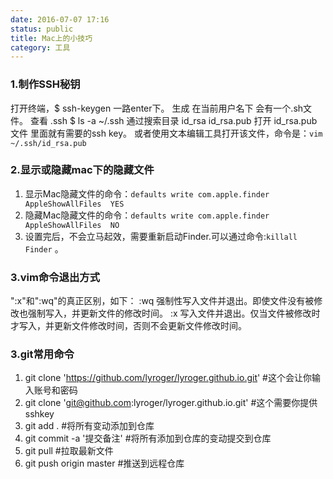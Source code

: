 ```yaml
---
date: 2016-07-07 17:16
status: public
title: Mac上的小技巧
category: 工具
---
```

### 1.制作SSH秘钥
打开终端，$ ssh-keygen 一路enter下。
生成  在当前用户名下 会有一个.sh文件。
查看 .ssh
$ ls -a ~/.ssh  通过搜索目录
id_rsa
id_rsa.pub
打开  id_rsa.pub文件 里面就有需要的ssh key。
或者使用文本编辑工具打开该文件，命令是：`vim ~/.ssh/id_rsa.pub`

### 2.显示或隐藏mac下的隐藏文件
1. 显示Mac隐藏文件的命令：`defaults write com.apple.finder AppleShowAllFiles  YES`
2. 隐藏Mac隐藏文件的命令：`defaults write com.apple.finder AppleShowAllFiles  NO`
3. 设置完后，不会立马起效，需要重新启动Finder.可以通过命令:`killall Finder` 。
	
### 3.vim命令退出方式
 ":x"和":wq"的真正区别，如下：
        :wq   强制性写入文件并退出。即使文件没有被修改也强制写入，并更新文件的修改时间。
        :x    写入文件并退出。仅当文件被修改时才写入，并更新文件修改时间，否则不会更新文件修改时间。

### 3.git常用命令
1. git clone 'https://github.com/lyroger/lyroger.github.io.git'  #这个会让你输入账号和密码
2. git clone 'git@github.com:lyroger/lyroger.github.io.git' #这个需要你提供sshkey
3. git add . #将所有变动添加到仓库
4. git commit -a '提交备注' #将所有添加到仓库的变动提交到仓库
5. git pull #拉取最新文件
5. git push origin master #推送到远程仓库